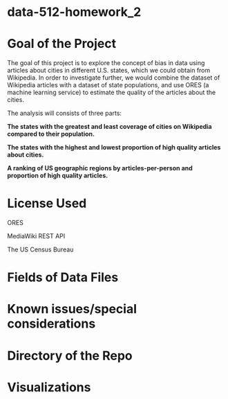 # data-512-homework_2

# Goal of the Project

The goal of this project is to explore the concept of bias in data using articles about cities in different U.S. states, which we could obtain from Wikipedia. In order to investigate further, we would combine the dataset of Wikipedia articles with a dataset of state populations, and use ORES (a machine learning service) to estimate the quality of the articles about the cities.

The analysis will consists of three parts:

**The states with the greatest and least coverage of cities on Wikipedia compared to their population.**

**The states with the highest and lowest proportion of high quality articles about cities.**

**A ranking of US geographic regions by articles-per-person and proportion of high quality articles.**

# License Used

ORES

MediaWiki REST API

The US Census Bureau

# Fields of Data Files



# Known issues/special considerations

# Directory of the Repo


# Visualizations
